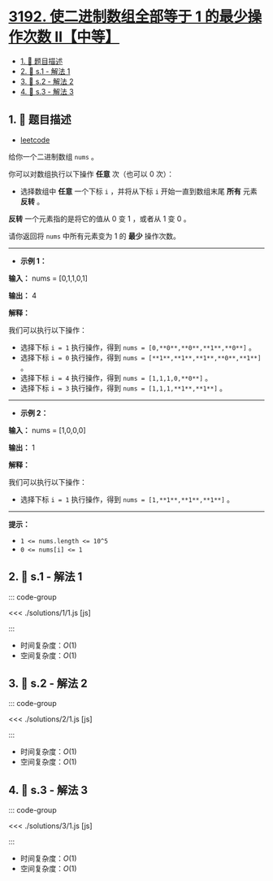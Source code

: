 # [3192. 使二进制数组全部等于 1 的最少操作次数 II【中等】](https://github.com/tnotesjs/TNotes.leetcode/tree/main/notes/3192.%20%E4%BD%BF%E4%BA%8C%E8%BF%9B%E5%88%B6%E6%95%B0%E7%BB%84%E5%85%A8%E9%83%A8%E7%AD%89%E4%BA%8E%201%20%E7%9A%84%E6%9C%80%E5%B0%91%E6%93%8D%E4%BD%9C%E6%AC%A1%E6%95%B0%20II%E3%80%90%E4%B8%AD%E7%AD%89%E3%80%91)

<!-- region:toc -->

- [1. 📝 题目描述](#1--题目描述)
- [2. 🎯 s.1 - 解法 1](#2--s1---解法-1)
- [3. 🎯 s.2 - 解法 2](#3--s2---解法-2)
- [4. 🎯 s.3 - 解法 3](#4--s3---解法-3)

<!-- endregion:toc -->

## 1. 📝 题目描述

- [leetcode](https://leetcode.cn/problems/minimum-operations-to-make-binary-array-elements-equal-to-one-ii/)

给你一个二进制数组 `nums` 。

你可以对数组执行以下操作 **任意** 次（也可以 0 次）：

- 选择数组中 **任意** 一个下标 `i` ，并将从下标 `i` 开始一直到数组末尾 **所有** 元素 **反转** 。

**反转** 一个元素指的是将它的值从 0 变 1 ，或者从 1 变 0 。

请你返回将 `nums` 中所有元素变为 1 的 **最少** 操作次数。

---

- **示例 1：**

**输入：** nums = [0,1,1,0,1]

**输出：** 4

**解释：**

我们可以执行以下操作：

- 选择下标 `i = 1` 执行操作，得到 `nums = [0,**0**,**0**,**1**,**0**]` 。
- 选择下标 `i = 0` 执行操作，得到 `nums = [**1**,**1**,**1**,**0**,**1**]` 。
- 选择下标 `i = 4` 执行操作，得到 `nums = [1,1,1,0,**0**]` 。
- 选择下标 `i = 3` 执行操作，得到 `nums = [1,1,1,**1**,**1**]` 。

---

- **示例 2：**

**输入：** nums = [1,0,0,0]

**输出：** 1

**解释：**

我们可以执行以下操作：

- 选择下标 `i = 1` 执行操作，得到 `nums = [1,**1**,**1**,**1**]` 。

---

**提示：**

- `1 <= nums.length <= 10^5`
- `0 <= nums[i] <= 1`

## 2. 🎯 s.1 - 解法 1

::: code-group

<<< ./solutions/1/1.js [js]

:::

- 时间复杂度：$O(1)$
- 空间复杂度：$O(1)$

## 3. 🎯 s.2 - 解法 2

::: code-group

<<< ./solutions/2/1.js [js]

:::

- 时间复杂度：$O(1)$
- 空间复杂度：$O(1)$

## 4. 🎯 s.3 - 解法 3

::: code-group

<<< ./solutions/3/1.js [js]

:::

- 时间复杂度：$O(1)$
- 空间复杂度：$O(1)$
